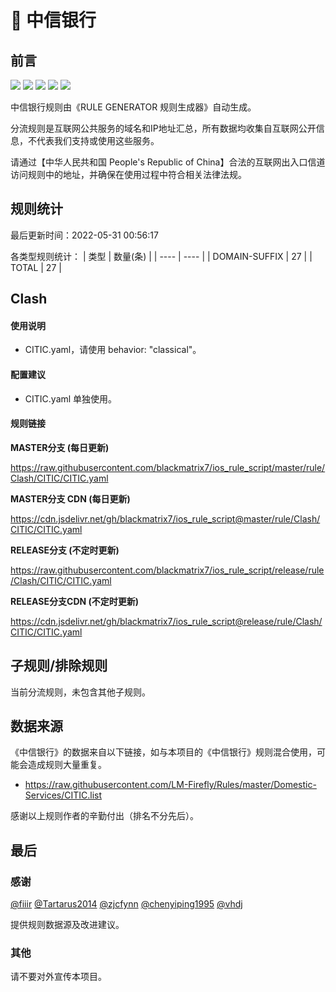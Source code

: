# 🧸 中信银行

## 前言

![](https://shields.io/badge/-移除重复规则-ff69b4) ![](https://shields.io/badge/-DOMAIN与DOMAIN--SUFFIX合并-green) ![](https://shields.io/badge/-DOMAIN--SUFFIX间合并-critical) ![](https://shields.io/badge/-DOMAIN--SUFFIX与DOMAIN--KEYWORD合并-blue) ![](https://shields.io/badge/-IP--CIDR(6)合并-blueviolet) 

中信银行规则由《RULE GENERATOR 规则生成器》自动生成。

分流规则是互联网公共服务的域名和IP地址汇总，所有数据均收集自互联网公开信息，不代表我们支持或使用这些服务。

请通过【中华人民共和国 People's Republic of China】合法的互联网出入口信道访问规则中的地址，并确保在使用过程中符合相关法律法规。

## 规则统计

最后更新时间：2022-05-31 00:56:17

各类型规则统计：
| 类型 | 数量(条)  | 
| ---- | ----  |
| DOMAIN-SUFFIX | 27  | 
| TOTAL | 27  | 


## Clash 

#### 使用说明
- CITIC.yaml，请使用 behavior: "classical"。

#### 配置建议
- CITIC.yaml 单独使用。

#### 规则链接
**MASTER分支 (每日更新)**

https://raw.githubusercontent.com/blackmatrix7/ios_rule_script/master/rule/Clash/CITIC/CITIC.yaml

**MASTER分支 CDN (每日更新)**

https://cdn.jsdelivr.net/gh/blackmatrix7/ios_rule_script@master/rule/Clash/CITIC/CITIC.yaml

**RELEASE分支 (不定时更新)**

https://raw.githubusercontent.com/blackmatrix7/ios_rule_script/release/rule/Clash/CITIC/CITIC.yaml

**RELEASE分支CDN (不定时更新)**

https://cdn.jsdelivr.net/gh/blackmatrix7/ios_rule_script@release/rule/Clash/CITIC/CITIC.yaml

## 子规则/排除规则


当前分流规则，未包含其他子规则。

## 数据来源

《中信银行》的数据来自以下链接，如与本项目的《中信银行》规则混合使用，可能会造成规则大量重复。

- https://raw.githubusercontent.com/LM-Firefly/Rules/master/Domestic-Services/CITIC.list


感谢以上规则作者的辛勤付出（排名不分先后）。

## 最后

### 感谢

[@fiiir](https://github.com/fiiir) [@Tartarus2014](https://github.com/Tartarus2014) [@zjcfynn](https://github.com/zjcfynn) [@chenyiping1995](https://github.com/chenyiping1995) [@vhdj](https://github.com/vhdj)

提供规则数据源及改进建议。

### 其他

请不要对外宣传本项目。